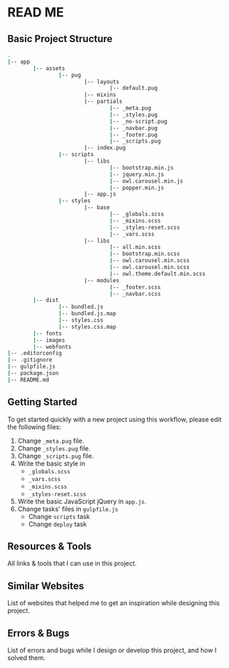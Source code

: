 # READ ME

## Basic Project Structure

```bash
.
|-- app
		|-- assets
				|-- pug
						|-- layouts
								|-- default.pug
						|-- mixins
						|-- partials
								|-- _meta.pug
								|-- _styles.pug
								|-- _no-script.pug
								|-- _navbar.pug
								|-- _footer.pug
								|-- _scripts.pug
						|-- index.pug
				|-- scripts
						|-- libs
								|-- bootstrap.min.js
								|-- jquery.min.js
								|-- owl.carousel.min.js
								|-- popper.min.js
						|-- app.js
				|-- styles
						|-- base
								|-- _globals.scss
								|-- _mixins.scss
								|-- _styles-reset.scss
								|-- _vars.scss
						|-- libs
								|-- all.min.scss
								|-- bootstrap.min.scss
								|-- owl.carousel.min.scss
								|-- owl.carousel.min.scss
								|-- owl.theme.default.min.scss
						|-- modules
								|-- _footer.scss
								|-- _navbar.scss
		|-- dist
				|-- bundled.js
				|-- bundled.js.map
				|-- styles.css
				|-- styles.css.map
		|-- fonts
		|-- images
		|-- webfonts
|-- .editorconfig
|-- .gitignore
|-- gulpfile.js
|-- package.json
|-- README.md
```

## Getting Started

To get started quickly with a new project using this workflow, please edit the following files:

1. Change `_meta.pug` file.
2. Change `_styles.pug` file.
3. Change `_scripts.pug` file.
4. Write the basic style in
   - `_globals.scss`
   - `_vars.scss`
   - `_mixins.scss`
   - `_styles-reset.scss`
5. Write the basic JavaScript jQuery in `app.js`.
6. Change tasks' files in `gulpfile.js`
   - Change `scripts` task
   - Change `deploy` task

## Resources & Tools

All links & tools that I can use in this project.

## Similar Websites

List of websites that helped me to get an inspiration while designing this project.

## Errors & Bugs

List of errors and bugs while I design or develop this project, and how I solved them.
